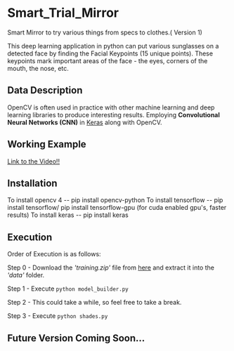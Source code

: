 # Smart_Trial_Mirror
Smart Mirror to try various things from specs to clothes.( Version 1)

This deep learning application in python can put various sunglasses on a detected face by finding the Facial Keypoints (15 unique points). These keypoints mark important areas of the face - the eyes, corners of the mouth, the nose, etc.

## Data Description
OpenCV is often used in practice with other machine learning and deep learning libraries to produce interesting results. Employing **Convolutional Neural Networks (CNN)** in [Keras](https://keras.io/) along with OpenCV.

## Working Example
[Link to the Video!!](https://www.youtube.com/watch?v=G3Z0gUNIwow&feature=youtu.be)


## Installation 
To install opencv 4 -- pip install opencv-python
To install tensorflow -- pip install tensorflow/ pip install tensorflow-gpu (for cuda enabled gpu's, faster results)
To install keras -- pip install keras


## Execution
Order of Execution is as follows:

Step 0 - Download the _'training.zip'_ file from [here](https://www.kaggle.com/c/facial-keypoints-detection/data) and extract it into the _'data'_ folder.

Step 1 - Execute ``` python model_builder.py ```

Step 2 - This could take a while, so feel free to take a break.

Step 3 - Execute ``` python shades.py ```

## Future Version Coming Soon...
